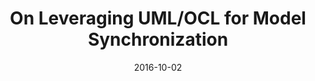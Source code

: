 ---
abstract: ''
authors:
- Robert Bill
- Martin Gogolla
- Manuel Wimmer
date: '2016-10-02'
featured: false
links:
- name: Publik
  url: https://publik.tuwien.ac.at/showentry.php?ID=251188&lang=2
publication_types:
- '1'
publishDate: '2016-10-02'
title: On Leveraging UML/OCL for Model Synchronization
url_pdf: http://www.models-and-evolution.com/2016/?committee%2Fprogram
---